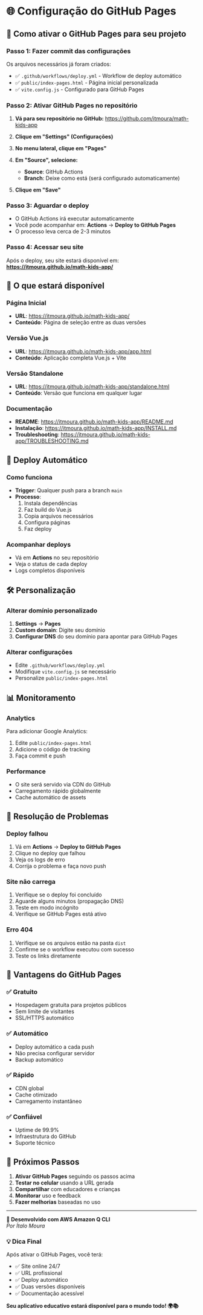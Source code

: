 # 🌐 Configuração do GitHub Pages

## 🚀 Como ativar o GitHub Pages para seu projeto

### Passo 1: Fazer commit das configurações

Os arquivos necessários já foram criados:
- ✅ `.github/workflows/deploy.yml` - Workflow de deploy automático
- ✅ `public/index-pages.html` - Página inicial personalizada
- ✅ `vite.config.js` - Configurado para GitHub Pages

### Passo 2: Ativar GitHub Pages no repositório

1. **Vá para seu repositório no GitHub:**
   https://github.com/itmoura/math-kids-app

2. **Clique em "Settings" (Configurações)**

3. **No menu lateral, clique em "Pages"**

4. **Em "Source", selecione:**
   - **Source**: GitHub Actions
   - **Branch**: Deixe como está (será configurado automaticamente)

5. **Clique em "Save"**

### Passo 3: Aguardar o deploy

- O GitHub Actions irá executar automaticamente
- Você pode acompanhar em: **Actions** → **Deploy to GitHub Pages**
- O processo leva cerca de 2-3 minutos

### Passo 4: Acessar seu site

Após o deploy, seu site estará disponível em:
**https://itmoura.github.io/math-kids-app/**

## 📱 O que estará disponível

### Página Inicial
- **URL**: https://itmoura.github.io/math-kids-app/
- **Conteúdo**: Página de seleção entre as duas versões

### Versão Vue.js
- **URL**: https://itmoura.github.io/math-kids-app/app.html
- **Conteúdo**: Aplicação completa Vue.js + Vite

### Versão Standalone
- **URL**: https://itmoura.github.io/math-kids-app/standalone.html
- **Conteúdo**: Versão que funciona em qualquer lugar

### Documentação
- **README**: https://itmoura.github.io/math-kids-app/README.md
- **Instalação**: https://itmoura.github.io/math-kids-app/INSTALL.md
- **Troubleshooting**: https://itmoura.github.io/math-kids-app/TROUBLESHOOTING.md

## 🔄 Deploy Automático

### Como funciona
- **Trigger**: Qualquer push para a branch `main`
- **Processo**: 
  1. Instala dependências
  2. Faz build do Vue.js
  3. Copia arquivos necessários
  4. Configura páginas
  5. Faz deploy

### Acompanhar deploys
- Vá em **Actions** no seu repositório
- Veja o status de cada deploy
- Logs completos disponíveis

## 🛠️ Personalização

### Alterar domínio personalizado
1. **Settings** → **Pages**
2. **Custom domain**: Digite seu domínio
3. **Configurar DNS** do seu domínio para apontar para GitHub Pages

### Alterar configurações
- Edite `.github/workflows/deploy.yml`
- Modifique `vite.config.js` se necessário
- Personalize `public/index-pages.html`

## 📊 Monitoramento

### Analytics
Para adicionar Google Analytics:
1. Edite `public/index-pages.html`
2. Adicione o código de tracking
3. Faça commit e push

### Performance
- O site será servido via CDN do GitHub
- Carregamento rápido globalmente
- Cache automático de assets

## 🔧 Resolução de Problemas

### Deploy falhou
1. Vá em **Actions** → **Deploy to GitHub Pages**
2. Clique no deploy que falhou
3. Veja os logs de erro
4. Corrija o problema e faça novo push

### Site não carrega
1. Verifique se o deploy foi concluído
2. Aguarde alguns minutos (propagação DNS)
3. Teste em modo incógnito
4. Verifique se GitHub Pages está ativo

### Erro 404
1. Verifique se os arquivos estão na pasta `dist`
2. Confirme se o workflow executou com sucesso
3. Teste os links diretamente

## 🎯 Vantagens do GitHub Pages

### ✅ Gratuito
- Hospedagem gratuita para projetos públicos
- Sem limite de visitantes
- SSL/HTTPS automático

### ✅ Automático
- Deploy automático a cada push
- Não precisa configurar servidor
- Backup automático

### ✅ Rápido
- CDN global
- Cache otimizado
- Carregamento instantâneo

### ✅ Confiável
- Uptime de 99.9%
- Infraestrutura do GitHub
- Suporte técnico

## 🌟 Próximos Passos

1. **Ativar GitHub Pages** seguindo os passos acima
2. **Testar no celular** usando a URL gerada
3. **Compartilhar** com educadores e crianças
4. **Monitorar** uso e feedback
5. **Fazer melhorias** baseadas no uso

---

**🤖 Desenvolvido com AWS Amazon Q CLI**  
*Por Ítalo Moura*

### 💡 Dica Final

Após ativar o GitHub Pages, você terá:
- ✅ Site online 24/7
- ✅ URL profissional
- ✅ Deploy automático
- ✅ Duas versões disponíveis
- ✅ Documentação acessível

**Seu aplicativo educativo estará disponível para o mundo todo! 🌍📚**
